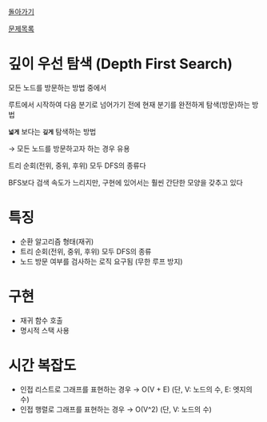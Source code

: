 [돌아가기](https://github.com/LEEJ0NGWAN/Algorithm)

[문제목록](./list.md)

# 깊이 우선 탐색 (Depth First Search)

모든 노드를 방문하는 방법 중에서

 루트에서 시작하여 다음 분기로 넘어가기 전에 현재 분기를 완전하게 탐색(방문)하는 방법

**`넓게`** 보다는 **`깊게`** 탐색하는 방법

→ 모든 노드를 방문하고자 하는 경우 유용

트리 순회(전위, 중위, 후위) 모두 DFS의 종류다

BFS보다 검색 속도가 느리지만, 구현에 있어서는 훨씬 간단한 모양을 갖추고 있다

# 특징

- 순환 알고리즘 형태(재귀)
- 트리 순회(전위, 중위, 후위) 모두 DFS의 종류
- 노드 방문 여부를 검사하는 로직 요구됨 (무한 루프 방지)

# 구현

- 재귀 함수 호출
- 명시적 스택 사용

# 시간 복잡도

- 인접 리스트로 그래프를 표현하는 경우 → O(V + E) (단, V: 노드의 수, E: 엣지의 수)
- 인접 행렬로 그래프를 표현하는 경우 → O(V^2) (단, V: 노드의 수)
